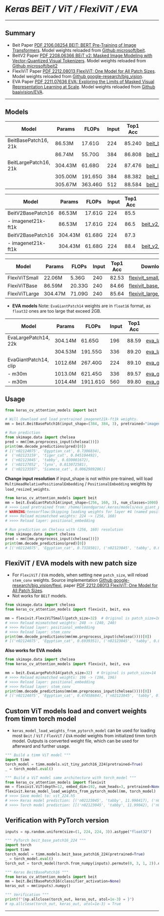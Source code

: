 # ___Keras BEiT / ViT / FlexiViT / EVA___
***

## Summary
  - Beit Paper [PDF 2106.08254 BEIT: BERT Pre-Training of Image Transformers](https://arxiv.org/pdf/2106.08254.pdf). Model weights reloaded from [Github microsoft/beit](https://github.com/microsoft/unilm/tree/master/beit).
  - BeitV2 Paper [PDF 2208.06366 BEiT v2: Masked Image Modeling with Vector-Quantized Visual Tokenizers](https://arxiv.org/pdf/2208.06366.pdf).  Model weights reloaded from [Github microsoft/beit2](https://github.com/microsoft/unilm/tree/master/beit2)
  - FlexiViT Paper [PDF 2212.08013 FlexiViT: One Model for All Patch Sizes](https://arxiv.org/pdf/2212.08013.pdf). Model weights reloaded from [Github google-research/big_vision](https://github.com/google-research/big_vision/tree/main/big_vision/configs/proj/flexivit).
  - EVA Paper [PDF 2211.07636 EVA: Exploring the Limits of Masked Visual Representation Learning at Scale](https://arxiv.org/pdf/2211.07636.pdf). Model weights reloaded from [Github baaivision/EVA](https://github.com/baaivision/EVA).
***

## Models
  | Model                 | Params  | FLOPs   | Input | Top1 Acc | Download                         |
  | --------------------- | ------- | ------- | ----- | -------- | -------------------------------- |
  | BeitBasePatch16, 21k  | 86.53M  | 17.61G  | 224   | 85.240   | [beit_base_patch16_224.h5](https://github.com/leondgarse/keras_cv_attention_models/releases/download/beit/beit_base_patch16_224_imagenet21k-ft1k.h5)  |
  |                       | 86.74M  | 55.70G  | 384   | 86.808   | [beit_base_patch16_384.h5](https://github.com/leondgarse/keras_cv_attention_models/releases/download/beit/beit_base_patch16_384_imagenet21k-ft1k.h5)  |
  | BeitLargePatch16, 21k | 304.43M | 61.68G  | 224   | 87.476   | [beit_large_patch16_224.h5](https://github.com/leondgarse/keras_cv_attention_models/releases/download/beit/beit_large_patch16_224_imagenet21k-ft1k.h5) |
  |                       | 305.00M | 191.65G | 384   | 88.382   | [beit_large_patch16_384.h5](https://github.com/leondgarse/keras_cv_attention_models/releases/download/beit/beit_large_patch16_384_imagenet21k-ft1k.h5) |
  |                       | 305.67M | 363.46G | 512   | 88.584   | [beit_large_patch16_512.h5](https://github.com/leondgarse/keras_cv_attention_models/releases/download/beit/beit_large_patch16_512_imagenet21k-ft1k.h5) |

  | Model              | Params  | FLOPs  | Input | Top1 Acc | Download |
  | ------------------ | ------- | ------ | ----- | -------- | -------- |
  | BeitV2BasePatch16  | 86.53M  | 17.61G | 224   | 85.5     |          |
  | - imagenet21k-ft1k | 86.53M  | 17.61G | 224   | 86.5     | [beit_v2_base_patch16_224.h5](https://github.com/leondgarse/keras_cv_attention_models/releases/download/beit/beit_v2_base_patch16_224_imagenet21k-ft1k.h5)  |
  | BeitV2BasePatch16  | 304.43M | 61.68G | 224   | 87.3     |          |
  | - imagenet21k-ft1k | 304.43M | 61.68G | 224   | 88.4     | [beit_v2_large_patch16_224.h5](https://github.com/leondgarse/keras_cv_attention_models/releases/download/beit/beit_v2_large_patch16_224_imagenet21k-ft1k.h5)  |

  | Model         | Params  | FLOPs  | Input | Top1 Acc | Download |
  | ------------- | ------- | ------ | ----- | -------- | -------- |
  | FlexiViTSmall | 22.06M  | 5.36G  | 240   | 82.53    | [flexivit_small_240.h5](https://github.com/leondgarse/keras_cv_attention_models/releases/download/beit/flexivit_small_240_imagenet.h5) |
  | FlexiViTBase  | 86.59M  | 20.33G | 240   | 84.66    | [flexivit_base_240.h5](https://github.com/leondgarse/keras_cv_attention_models/releases/download/beit/flexivit_base_240_imagenet.h5) |
  | FlexiViTLarge | 304.47M | 71.09G | 240   | 85.64    | [flexivit_large_240.h5](https://github.com/leondgarse/keras_cv_attention_models/releases/download/beit/flexivit_large_240_imagenet.h5) |

  - **EVA models** Note: `EvaGiantPatch14` weights are in `float16` format, as `float32` ones are too large that exceed 2GB.

  | Model                 | Params  | FLOPs    | Input | Top1 Acc | Download |
  | --------------------- | ------- | -------- | ----- | -------- | -------- |
  | EvaLargePatch14, 22k  | 304.14M | 61.65G   | 196   | 88.59    | [eva_large_patch14_196.h5](https://github.com/leondgarse/keras_cv_attention_models/releases/download/beit/eva_large_patch14_196_imagenet21k-ft1k.h5) |
  |                       | 304.53M | 191.55G  | 336   | 89.20    | [eva_large_patch14_336.h5](https://github.com/leondgarse/keras_cv_attention_models/releases/download/beit/eva_large_patch14_336_imagenet21k-ft1k.h5) |
  | EvaGiantPatch14, clip | 1012.6M | 267.40G  | 224   | 89.10    | [eva_giant_patch14_224.h5](https://github.com/leondgarse/keras_cv_attention_models/releases/download/beit/eva_giant_patch14_224_imagenet21k-ft1k.h5) |
  | - m30m                | 1013.0M | 621.45G  | 336   | 89.57    | [eva_giant_patch14_336.h5](https://github.com/leondgarse/keras_cv_attention_models/releases/download/beit/eva_giant_patch14_336_imagenet21k-ft1k.h5) |
  | - m30m                | 1014.4M | 1911.61G | 560   | 89.80    | [eva_giant_patch14_560.h5](https://github.com/leondgarse/keras_cv_attention_models/releases/download/beit/eva_giant_patch14_560_imagenet21k-ft1k.h5) |
## Usage
  ```py
  from keras_cv_attention_models import beit

  # Will download and load pretrained imagenet21k-ft1k weights.
  mm = beit.BeitBasePatch16(input_shape=(384, 384, 3), pretrained="imagenet21k-ft1k")

  # Run prediction
  from skimage.data import chelsea
  pred = mm([mm.preprocess_input(chelsea())])
  print(mm.decode_predictions(pred)[0])
  # [('n02124075', 'Egyptian_cat', 0.7306834),
  #  ('n02123159', 'tiger_cat', 0.045104492),
  #  ('n02123045', 'tabby', 0.030001672),
  #  ('n02127052', 'lynx', 0.013072581),
  #  ('n02123597', 'Siamese_cat', 0.0062989206)]
  ```
  **Change input resolution** if input_shape is not within pre-trained, will load `MultiHeadRelativePositionalEmbedding` / `PositionalEmbedding` weights by `load_resized_weights`.
  ```py
  from keras_cv_attention_models import beit
  mm = beit.EvaGiantPatch14(input_shape=(256, 160, 3), num_classes=1000)
  # >>>> Load pretrained from: /home/leondgarse/.keras/models/eva_giant_patch14_224_imagenet21k-ft1k.h5
  # WARNING:tensorflow:Skipping loading weights for layer #4 (named positional_embedding) due to mismatch in shape ...
  # >>>> Reload mismatched weights: 224 -> (256, 160)
  # >>>> Reload layer: positional_embedding

  # Run prediction on Chelsea with (256, 160) resolution
  from skimage.data import chelsea
  pred = mm([mm.preprocess_input(chelsea())])
  print(mm.decode_predictions(pred)[0])
  # [('n02124075', 'Egyptian_cat', 0.7318501), ('n02123045', 'tabby', 0.021020193), ...]
  ```
## FlexiViT / EVA models with new patch size
  - For `FlexiViT` / `EVA` models, when setting new `patch_size`, will reload `stem_conv` weights. Source implementation [Github google-research/big_vision/flexi](https://github.com/google-research/big_vision/blob/main/big_vision/models/proj/flexi/vit.py#L30), paper [PDF 2212.08013 FlexiViT: One Model for All Patch Sizes](https://arxiv.org/pdf/2212.08013.pdf).
  - Not works for `BEiT` models.
  ```py
  from skimage.data import chelsea
  from keras_cv_attention_models import flexivit, beit, eva

  mm = flexivit.FlexiViTSmall(patch_size=32)  # Original is patch_size=16
  # >>>> Reload mismatched weights: 240 -> (240, 240)
  # >>>> Reload layer: positional_embedding
  # >>>> Reload layer: stem_conv
  print(mm.decode_predictions(mm(mm.preprocess_input(chelsea())))[0])
  # [('n02124075', 'Egyptian_cat', 0.6939351), ('n02123045', 'tabby', 0.033506528), ...]
  ```
  **Also works for EVA models**
  ```py
  from skimage.data import chelsea
  from keras_cv_attention_models import flexivit, beit, eva

  mm = beit.EvaLargePatch14(patch_size=32)  # Original is patch_size=14
  # >>>> Reload mismatched weights: 196 -> (196, 196)
  # >>>> Reload layer: positional_embedding
  # >>>> Reload layer: stem_conv
  print(mm.decode_predictions(mm(mm.preprocess_input(chelsea())))[0])
  # [('n02124075', 'Egyptian_cat', 0.47458684), ('n02123045', 'tabby', 0.04412323), ...]
  ```
## Custom ViT models load and convert weights from timm torch model
  - `keras_model_load_weights_from_pytorch_model` can be used for loading most `Beit` / `ViT` / `FlexViT` / `EVA` model weights from initialized timm torch model. Outputs is converted weight file, which can be used for afterward and further usage.
  ```py
  """ Build a timm ViT model """
  import timm
  torch_model = timm.models.vit_tiny_patch16_224(pretrained=True)
  _ = torch_model.eval()

  """ Build a ViT model same architecture with torch_model """
  from keras_cv_attention_models import flexivit
  mm = flexivit.ViT(depth=12, embed_dim=192, num_heads=3, pretrained=None, classifier_activation=None)
  flexivit.keras_model_load_weights_from_pytorch_model(mm, torch_model)
  # >>>> Save model to: vit_224.h5
  # >>>> Keras model prediction: [('n02123045', 'tabby', 11.990417), ('n02123159', 'tiger_cat', 11.630723), ...]
  # >>>> Torch model prediction: [[('n02123045', 'tabby', 11.99042), ('n02123159', 'tiger_cat', 11.630725), ...]
  ```
## Verification with PyTorch version
  ```py
  inputs = np.random.uniform(size=(1, 224, 224, 3)).astype("float32")

  """ PyTorch beit_base_patch16_224 """
  import torch
  import timm
  torch_model = timm.models.beit_base_patch16_224(pretrained=True)
  _ = torch_model.eval()
  torch_out = torch_model(torch.from_numpy(inputs).permute(0, 3, 1, 2)).detach().numpy()

  """ Keras BeitBasePatch16 """
  from keras_cv_attention_models import beit
  mm = beit.BeitBasePatch16(classifier_activation=None)
  keras_out = mm(inputs).numpy()

  """ Verification """
  print(f"{np.allclose(torch_out, keras_out, atol=1e-3) = }")
  # np.allclose(torch_out, keras_out, atol=1e-3) = True
  ```
***

